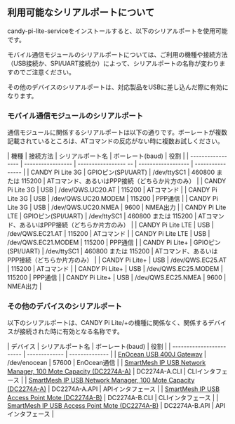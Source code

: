 ## 利用可能なシリアルポートについて

candy-pi-lite-serviceをインストールすると、以下のシリアルポートを使用可能です。

モバイル通信モジュールのシリアルポートについては、ご利用の機種や接続方法（USB接続か、SPI/UART接続か）によって、シリアルポートの名称が変わりますのでご注意ください。

その他のデバイスのシリアルポートは、対応製品をUSBに差し込んだ際に有効になります。

### モバイル通信モジュールのシリアルポート

通信モジュールに関係するシリアルポートは以下の通りです。ボーレートが複数記載されているところは、ATコマンドの反応がない時に複数お試しください。

| 機種               | 接続方法           | シリアルポート名       | ボーレート(baud)     | 役割              |
| ----------------- | ----------------- | ----------------- -- | ------------------ | ---------------- |
| CANDY Pi Lite 3G  | GPIOピン(SPI/UART) | /dev/ttySC1         | 460800 または 115200 | ATコマンド、あるいはPPP接続（どちらか片方のみ） |
| CANDY Pi Lite 3G  | USB               | /dev/QWS.UC20.AT    |  115200             | ATコマンド |
| CANDY Pi Lite 3G  | USB               | /dev/QWS.UC20.MODEM |  115200             | PPP通信   |
| CANDY Pi Lite 3G  | USB               | /dev/QWS.UC20.NMEA  |    9600             | NMEA出力  |
| CANDY Pi Lite LTE | GPIOピン(SPI/UART) | /dev/ttySC1         | 460800 または 115200 | ATコマンド、あるいはPPP接続（どちらか片方のみ） |
| CANDY Pi Lite LTE | USB               | /dev/QWS.EC21.AT    | 115200              | ATコマンド |
| CANDY Pi Lite LTE | USB               | /dev/QWS.EC21.MODEM | 115200              | PPP通信   |
| CANDY Pi Lite+    | GPIOピン(SPI/UART) | /dev/ttySC1         | 460800 または 115200 | ATコマンド、あるいはPPP接続（どちらか片方のみ） |
| CANDY Pi Lite+   | USB                | /dev/QWS.EC25.AT    |  115200              | ATコマンド |
| CANDY Pi Lite+   | USB                | /dev/QWS.EC25.MODEM |  115200              | PPP通信   |
| CANDY Pi Lite+   | USB                | /dev/QWS.EC25.NMEA  |    9600              | NMEA出力  |

### その他のデバイスのシリアルポート

以下のシリアルポートは、CANDY Pi Lite/+の機種に関係なく、関係するデバイスが接続された時に有効となる名称です。

| デバイス                  | シリアルポート名 | ボーレート(baud) | 役割 |
| ------------------------ | ------------- | -------------- |
| [EnOcean USB 400J Gateway](https://www.enocean.com/jp/enocean_modules_928mhz/usb-400j/) | /dev/enocean | 57600 | EnOcean通信 |
| [SmartMesh IP USB Network Manager, 100 Mote Capacity (DC2274A-A)](http://www.analog.com/en/design-center/evaluation-hardware-and-software/evaluation-boards-kits/dc2274a-a.html#eb-documentation) | DC2274A-A.CLI | CLIインタフェース |
| [SmartMesh IP USB Network Manager, 100 Mote Capacity (DC2274A-A)](http://www.analog.com/en/design-center/evaluation-hardware-and-software/evaluation-boards-kits/dc2274a-a.html#eb-documentation) | DC2274A-A.API | APIインタフェース |
| [SmartMesh IP USB Access Point Mote (DC2274A-B)](http://www.analog.com/en/design-center/evaluation-hardware-and-software/evaluation-boards-kits/dc2274a-b.html) | DC2274A-B.CLI | CLIインタフェース |
| [SmartMesh IP USB Access Point Mote (DC2274A-B)](http://www.analog.com/en/design-center/evaluation-hardware-and-software/evaluation-boards-kits/dc2274a-b.html) | DC2274A-B.API | APIインタフェース |

